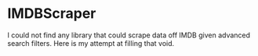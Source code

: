 # IMDBScraper
I could not find any library that could scrape data off IMDB given advanced search filters. Here is my attempt at filling that void.
